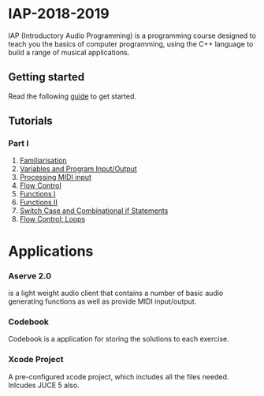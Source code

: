 # IAP-2018-2019

IAP (Introductory Audio Programming) is a programming course designed to teach you the basics of computer programming, using the C++ language to build a range of musical applications.

## Getting started

Read the following <a href="https://github.com/Sjhunt93/IAP-2018-2019/blob/master/Tutorials/Getting%20Started.md">guide</a> to get started.


## Tutorials

### Part I
1.  <a href="https://github.com/Sjhunt93/IAP-2018-2019/blob/master/Tutorials/Tutorial%201.md">Familiarisation</a>
2.  <a href="https://github.com/Sjhunt93/IAP-2018-2019/blob/master/Tutorials/Tutorial%202.md">Variables and Program Input/Output</a>
3.  <a href="https://github.com/Sjhunt93/IAP-2018-2019/blob/master/Tutorials/Tutorial%203.md">Processing MIDI input</a>
4.  <a href="https://github.com/Sjhunt93/IAP-2018-2019/blob/master/Tutorials/Tutorial%204.md">Flow Control</a>
5.  <a href="https://github.com/Sjhunt93/IAP-2018-2019/blob/master/Tutorials/Tutorial%205.md">Functions I</a>
6.  <a href="https://github.com/Sjhunt93/IAP-2018-2019/blob/master/Tutorials/Tutorial%206.md">Functions II</a>
7.  <a href="https://github.com/Sjhunt93/IAP-2018-2019/blob/master/Tutorials/Tutorial%207.md">Switch Case and Combinational if Statements</a>
8.  <a href="https://github.com/Sjhunt93/IAP-2018-2019/blob/master/Tutorials/Tutorial%208.md">Flow Control: Loops</a>




# Applications 

### Aserve 2.0
is a light weight audio client that contains a number of basic audio generating functions as well as provide MIDI input/output.

### Codebook
Codebook is a application for storing the solutions to each exercise.

### Xcode Project

A pre-configured xcode project, which includes all the files needed. Inlcudes JUCE 5 also.

